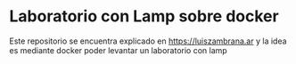 # Laboratorio con Lamp sobre docker
Este repositorio se encuentra explicado en https://luiszambrana.ar y la idea es mediante docker poder levantar un laboratorio con lamp
